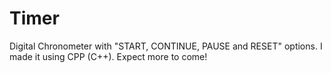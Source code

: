# Timer
Digital Chronometer with "START, CONTINUE, PAUSE and RESET" options. I made it using CPP (C++). Expect more to come!

